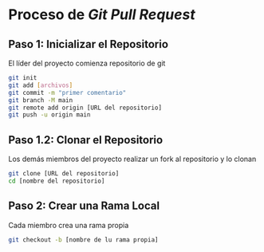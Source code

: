 
# Proceso de *Git Pull Request*

## Paso 1: Inicializar el Repositorio

El líder del proyecto comienza repositorio de git

```bash
git init
git add [archivos]
git commit -m "primer comentario"
git branch -M main
git remote add origin [URL del repositorio]
git push -u origin main
```
## Paso 1.2: Clonar el Repositorio

Los demás miembros del proyecto realizar un fork al repositorio y lo clonan

```bash
git clone [URL del repositorio]
cd [nombre del repositorio]
```

## Paso 2: Crear una Rama Local

Cada miembro crea una rama propia

```bash
git checkout -b [nombre de lu rama propia]
```